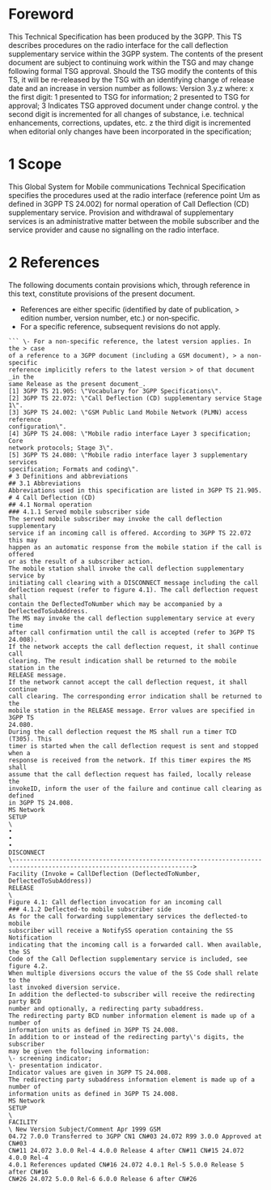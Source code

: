 # Foreword
This Technical Specification has been produced by the 3GPP.
This TS describes procedures on the radio interface for the call deflection
supplementary service within the 3GPP system.
The contents of the present document are subject to continuing work within the
TSG and may change following formal TSG approval. Should the TSG modify the
contents of this TS, it will be re-released by the TSG with an identifying
change of release date and an increase in version number as follows:
Version 3.y.z
where:
x the first digit:
1 presented to TSG for information;
2 presented to TSG for approval;
3 Indicates TSG approved document under change control.
y the second digit is incremented for all changes of substance, i.e. technical
enhancements, corrections, updates, etc.
z the third digit is incremented when editorial only changes have been
incorporated in the specification;
# 1 Scope
This Global System for Mobile communications Technical Specification specifies
the procedures used at the radio interface (reference point Um as defined in
3GPP TS 24.002) for normal operation of Call Deflection (CD) supplementary
service. Provision and withdrawal of supplementary services is an
administrative matter between the mobile subscriber and the service provider
and cause no signalling on the radio interface.
# 2 References
The following documents contain provisions which, through reference in this
text, constitute provisions of the present document.
  * References are either specific (identified by date of publication, > edition number, version number, etc.) or non‑specific.
  * For a specific reference, subsequent revisions do not apply.
```{=html}
``` \- For a non-specific reference, the latest version applies. In the > case
of a reference to a 3GPP document (including a GSM document), > a non-specific
reference implicitly refers to the latest version > of that document _in the
same Release as the present document_.
[1] 3GPP TS 21.905: \"Vocabulary for 3GPP Specifications\".
[2] 3GPP TS 22.072: \"Call Deflection (CD) supplementary service Stage 1\".
[3] 3GPP TS 24.002: \"GSM Public Land Mobile Network (PLMN) access reference
configuration\".
[4] 3GPP TS 24.008: \"Mobile radio interface Layer 3 specification; Core
network protocols; Stage 3\".
[5] 3GPP TS 24.080: \"Mobile radio interface layer 3 supplementary services
specification; Formats and coding\".
# 3 Definitions and abbreviations
## 3.1 Abbreviations
Abbreviations used in this specification are listed in 3GPP TS 21.905.
# 4 Call Deflection (CD)
## 4.1 Normal operation
### 4.1.1 Served mobile subscriber side
The served mobile subscriber may invoke the call deflection supplementary
service if an incoming call is offered. According to 3GPP TS 22.072 this may
happen as an automatic response from the mobile station if the call is offered
or as the result of a subscriber action.
The mobile station shall invoke the call deflection supplementary service by
initiating call clearing with a DISCONNECT message including the call
deflection request (refer to figure 4.1). The call deflection request shall
contain the DeflectedToNumber which may be accompanied by a
DeflectedToSubAddress.
The MS may invoke the call deflection supplementary service at every time
after call confirmation until the call is accepted (refer to 3GPP TS 24.008).
If the network accepts the call deflection request, it shall continue call
clearing. The result indication shall be returned to the mobile station in the
RELEASE message.
If the network cannot accept the call deflection request, it shall continue
call clearing. The corresponding error indication shall be returned to the
mobile station in the RELEASE message. Error values are specified in 3GPP TS
24.080.
During the call deflection request the MS shall run a timer TCD (T305). This
timer is started when the call deflection request is sent and stopped when a
response is received from the network. If this timer expires the MS shall
assume that the call deflection request has failed, locally release the
invokeID, inform the user of the failure and continue call clearing as defined
in 3GPP TS 24.008.
MS Network
SETUP
\
•
•
•
DISCONNECT
\------------------------------------------------------------------------------------------------------------------------>
Facility (Invoke = CallDeflection (DeflectedToNumber, DeflectedToSubAddress))
RELEASE
\
Figure 4.1: Call deflection invocation for an incoming call
### 4.1.2 Deflected-to mobile subscriber side
As for the call forwarding supplementary services the deflected-to mobile
subscriber will receive a NotifySS operation containing the SS Notification
indicating that the incoming call is a forwarded call. When available, the SS
Code of the Call Deflection supplementary service is included, see figure 4.2.
When multiple diversions occurs the value of the SS Code shall relate to the
last invoked diversion service.
In addition the deflected-to subscriber will receive the redirecting party BCD
number and optionally, a redirecting party subaddress.
The redirecting party BCD number information element is made up of a number of
information units as defined in 3GPP TS 24.008.
In addition to or instead of the redirecting party\'s digits, the subscriber
may be given the following information:
\- screening indicator;
\- presentation indicator.
Indicator values are given in 3GPP TS 24.008.
The redirecting party subaddress information element is made up of a number of
information units as defined in 3GPP TS 24.008.
MS Network
SETUP
\
FACILITY
\ New Version Subject/Comment Apr 1999 GSM
04.72 7.0.0 Transferred to 3GPP CN1 CN#03 24.072 R99 3.0.0 Approved at CN#03
CN#11 24.072 3.0.0 Rel-4 4.0.0 Release 4 after CN#11 CN#15 24.072 4.0.0 Rel-4
4.0.1 References updated CN#16 24.072 4.0.1 Rel-5 5.0.0 Release 5 after CN#16
CN#26 24.072 5.0.0 Rel-6 6.0.0 Release 6 after CN#26